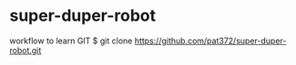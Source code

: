 # super-duper-robot
workflow to learn GIT
$ git clone https://github.com/pat372/super-duper-robot.git
